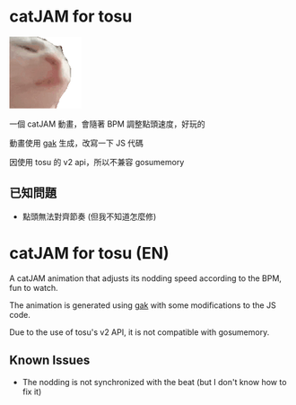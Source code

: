 # catJAM for tosu

![catJAM](./catJAM.gif)

一個 catJAM 動畫，會隨著 BPM 調整點頭速度，好玩的

動畫使用 [gak](https://gka.js.org/) 生成，改寫一下 JS 代碼

因使用 tosu 的 v2 api，所以不兼容 gosumemory

## 已知問題

- 點頭無法對齊節奏 (但我不知道怎麼修)

# catJAM for tosu (EN)

A catJAM animation that adjusts its nodding speed according to the BPM, fun to watch.

The animation is generated using [gak](https://gka.js.org/) with some modifications to the JS code.

Due to the use of tosu's v2 API, it is not compatible with gosumemory.

## Known Issues

- The nodding is not synchronized with the beat (but I don't know how to fix it)
